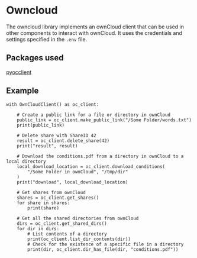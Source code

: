 # Owncloud

The owncloud library implements an ownCloud client that can be used in other components to interact with ownCloud.
It uses the credentials and settings specified in the `.env` file.

## Packages used

[pyocclient](https://github.com/owncloud/pyocclient)

## Example

```{python}
with OwnCloudClient() as oc_client:

    # Create a public link for a file or directory in ownCloud
    public_link = oc_client.make_public_link("/Some Folder/words.txt")
    print(public_link)

    # Delete share with ShareID 42
    result = oc_client.delete_share(42)
    print("result", result)

    # Download the conditions.pdf from a directory in ownCloud to a local directory
    local_download_location = oc_client.download_conditions(
        "/Some Folder in ownCloud", "/tmp/dir"
    )
    print("download", local_download_location)

    # Get shares from ownCloud
    shares = oc_client.get_shares()
    for share in shares:
        print(share)

    # Get all the shared directories from ownCloud
    dirs = oc_client.get_shared_dirs()
    for dir in dirs:
        # List contents of a directory
        print(oc_client.list_dir_contents(dir))
        # Check for the existence of a specific file in a directory
        print(dir, oc_client.dir_has_file(dir, "conditions.pdf"))

```
